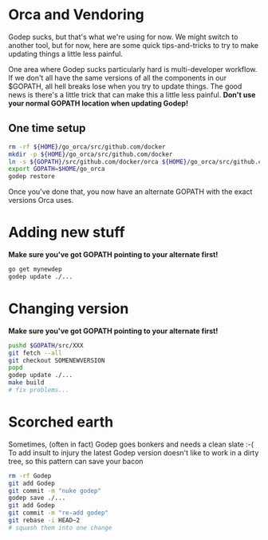 # Orca and Vendoring

Godep sucks, but that's what we're using for now.  We might switch to
another tool, but for now, here are some quick tips-and-tricks to try
to make updating things a little less painful.

One area where Godep sucks particularly hard is multi-developer workflow.
If we don't all have the same versions of all the components in our
$GOPATH, all hell breaks lose when you try to update things.  The good
news is there's a little trick that can make this a little less painful.
**Don't use your normal GOPATH location when updating Godep!**

## One time setup
```sh
rm -rf ${HOME}/go_orca/src/github.com/docker
mkdir -p ${HOME}/go_orca/src/github.com/docker
ln -s ${GOPATH}/src/github.com/docker/orca ${HOME}/go_orca/src/github.com/docker/orca
export GOPATH=$HOME/go_orca
godep restore
```

Once you've done that, you now have an alternate GOPATH with the exact versions Orca uses.

# Adding new stuff

**Make sure you've got GOPATH pointing to your alternate first!**

```sh
go get mynewdep
godep update ./...
```

# Changing version
**Make sure you've got GOPATH pointing to your alternate first!**

```sh
pushd $GOPATH/src/XXX
git fetch --all
git checkout SOMENEWVERSION
popd
godep update ./...
make build
# fix problems...
```


# Scorched earth

Sometimes, (often in fact) Godep goes bonkers and needs a clean slate :-(  To add insult to injury
the latest Godep version doesn't like to work in a dirty tree, so this pattern can save your bacon

```sh
rm -rf Godep
git add Godep
git commit -m "nuke godep"
godep save ./...
git add Godep
git commit -m "re-add godep"
git rebase -i HEAD~2
# squash them into one change
```
